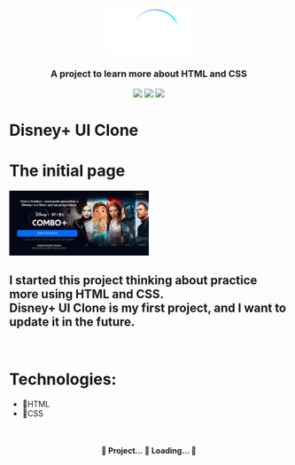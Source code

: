 <center>
<img src="./images/logo-git.svg" width="30%">
</center>
<center><h3>A project to learn more about HTML and CSS</h3></center>

<center>
<img src="https://img.shields.io/static/v1?label=UI&message=Clone Plus&color=rgb(0, 51, 153)&style=<STYLE>&logo=<LOGO>">
<img src="https://img.shields.io/static/v1?label=Studying&message=HTML&color=rgb(0, 51, 153)&style=<STYLE>&logo=<LOGO>">
<img src="https://img.shields.io/static/v1?label=Studying&message=CSS&color=rgb(0, 51, 153)&style=<STYLE>&logo=<LOGO>">
</center>

# **Disney+ UI Clone**

<h1>The initial page</h1>

<img src="./images/disney-print.png" width="50%">
</br>

<h2>I started this project thinking about practice more using HTML and CSS.</br> Disney+ UI Clone is my first project, and I want to update it in the future.</h2>
</br>
<h1>Technologies:</h1>

- 🔗HTML
- 🔗CSS
</br>
<h4 align="center"> 
	🚧  Project... 🚀 Loading...  🚧
</h4>

